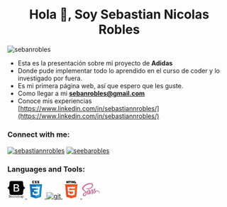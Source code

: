 <h1 align="center">Hola 👋, Soy Sebastian Nicolas Robles</h1>

<p align="left"> <img src="https://komarev.com/ghpvc/?username=sebanrobles&label=Visitas%20al%20perfil&color=0e75b6&style=flat" alt="sebanrobles" /> </p>

- Esta es la presentación sobre mi proyecto de **Adidas**
- Donde pude implementar todo lo aprendido en el curso de coder y lo investigado por fuera.
- Es mi primera página web, así que espero que les guste.
- Como llegar a mi **sebanrobles@gmail.com**
- Conoce mis experiencias [https://www.linkedin.com/in/sebastiannrobles/](https://www.linkedin.com/in/sebastiannrobles/)

<h3 align="left">Connect with me:</h3>
<p align="left">
<a href="https://linkedin.com/in/sebastiannrobles" target="blank"><img align="center" src="https://raw.githubusercontent.com/rahuldkjain/github-profile-readme-generator/master/src/images/icons/Social/linked-in-alt.svg" alt="sebastiannrobles" height="30" width="40" /></a>
<a href="https://instagram.com/seebarobles" target="blank"><img align="center" src="https://raw.githubusercontent.com/rahuldkjain/github-profile-readme-generator/master/src/images/icons/Social/instagram.svg" alt="seebarobles" height="30" width="40" /></a>
</p>

<h3 align="left">Languages and Tools:</h3>
<p align="left"> <a href="https://getbootstrap.com" target="_blank" rel="noreferrer"> <img src="https://raw.githubusercontent.com/devicons/devicon/master/icons/bootstrap/bootstrap-plain-wordmark.svg" alt="bootstrap" width="40" height="40"/> </a> <a href="https://www.w3schools.com/css/" target="_blank" rel="noreferrer"> <img src="https://raw.githubusercontent.com/devicons/devicon/master/icons/css3/css3-original-wordmark.svg" alt="css3" width="40" height="40"/> </a> <a href="https://git-scm.com/" target="_blank" rel="noreferrer"> <img src="https://www.vectorlogo.zone/logos/git-scm/git-scm-icon.svg" alt="git" width="40" height="40"/> </a> <a href="https://www.w3.org/html/" target="_blank" rel="noreferrer"> <img src="https://raw.githubusercontent.com/devicons/devicon/master/icons/html5/html5-original-wordmark.svg" alt="html5" width="40" height="40"/> </a> <a href="https://sass-lang.com" target="_blank" rel="noreferrer"> <img src="https://raw.githubusercontent.com/devicons/devicon/master/icons/sass/sass-original.svg" alt="sass" width="40" height="40"/> </a> </p>
